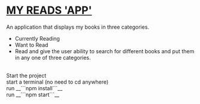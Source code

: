 # [MY READS 'APP'](https://khalednassar500.github.io/my-reads)
An application that displays my books in three categories.<br />
 - Currently Reading
 - Want to Read
 - Read
and give the user ability to search for different books and put them in any one of three categories.<br />
<br />
Start the project<br />
start a terminal (no need to cd anywhere)<br />
run __```npm install```__<br />
run __```npm start```__<br />
